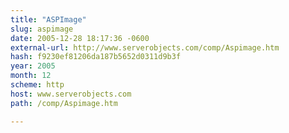 ```yaml
---
title: "ASPImage"
slug: aspimage
date: 2005-12-28 18:17:36 -0600
external-url: http://www.serverobjects.com/comp/Aspimage.htm
hash: f9230ef81206da187b5652d0311d9b3f
year: 2005
month: 12
scheme: http
host: www.serverobjects.com
path: /comp/Aspimage.htm

---
```



